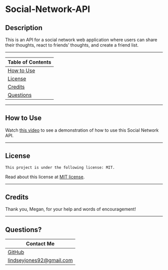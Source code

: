 # Social-Network-API


## Description

This is an API for a social network web application where users can share their thoughts, react to friends’ thoughts, and create a friend list.

---

| Table of Contents       |
| ----------------------- |
| [How to Use](#usage)    |
| [License](#license)     |
| [Credits](#credits)     |
| [Questions](#questions) |

---

## How to Use

Watch [this video]() to see a demonstration of how to use this Social Network API.

---

## License

    This project is under the following license: MIT.

Read about this license at [MIT license](https://choosealicense.com/licenses/).

---

## Credits

Thank you, Megan, for your help and words of encouragement!

---

## Questions?

| Contact Me                                   |
| -------------------------------------------- |
| [GitHub](https://www.github.com/L-Jones-hub) |
| lindseyjones92@gmail.com                     |